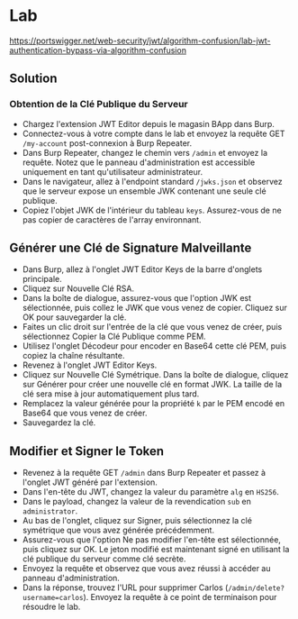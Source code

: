 # Lab

https://portswigger.net/web-security/jwt/algorithm-confusion/lab-jwt-authentication-bypass-via-algorithm-confusion

## Solution

### Obtention de la Clé Publique du Serveur
- Chargez l'extension JWT Editor depuis le magasin BApp dans Burp.
- Connectez-vous à votre compte dans le lab et envoyez la requête GET `/my-account` post-connexion à Burp Repeater.
- Dans Burp Repeater, changez le chemin vers `/admin` et envoyez la requête. Notez que le panneau d'administration est accessible uniquement en tant qu'utilisateur administrateur.
- Dans le navigateur, allez à l'endpoint standard `/jwks.json` et observez que le serveur expose un ensemble JWK contenant une seule clé publique.
- Copiez l'objet JWK de l'intérieur du tableau `keys`. Assurez-vous de ne pas copier de caractères de l'array environnant.

## Générer une Clé de Signature Malveillante
- Dans Burp, allez à l'onglet JWT Editor Keys de la barre d'onglets principale.
- Cliquez sur Nouvelle Clé RSA.
- Dans la boîte de dialogue, assurez-vous que l'option JWK est sélectionnée, puis collez le JWK que vous venez de copier. Cliquez sur OK pour sauvegarder la clé.
- Faites un clic droit sur l'entrée de la clé que vous venez de créer, puis sélectionnez Copier la Clé Publique comme PEM.
- Utilisez l'onglet Décodeur pour encoder en Base64 cette clé PEM, puis copiez la chaîne résultante.
- Revenez à l'onglet JWT Editor Keys.
- Cliquez sur Nouvelle Clé Symétrique. Dans la boîte de dialogue, cliquez sur Générer pour créer une nouvelle clé en format JWK. La taille de la clé sera mise à jour automatiquement plus tard.
- Remplacez la valeur générée pour la propriété `k` par le PEM encodé en Base64 que vous venez de créer.
- Sauvegardez la clé.

## Modifier et Signer le Token
- Revenez à la requête GET `/admin` dans Burp Repeater et passez à l'onglet JWT généré par l'extension.
- Dans l'en-tête du JWT, changez la valeur du paramètre `alg` en `HS256`.
- Dans le payload, changez la valeur de la revendication `sub` en `administrator`.
- Au bas de l'onglet, cliquez sur Signer, puis sélectionnez la clé symétrique que vous avez générée précédemment.
- Assurez-vous que l'option Ne pas modifier l'en-tête est sélectionnée, puis cliquez sur OK. Le jeton modifié est maintenant signé en utilisant la clé publique du serveur comme clé secrète.
- Envoyez la requête et observez que vous avez réussi à accéder au panneau d'administration.
- Dans la réponse, trouvez l'URL pour supprimer Carlos (`/admin/delete?username=carlos`). Envoyez la requête à ce point de terminaison pour résoudre le lab.